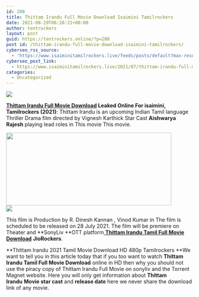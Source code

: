 ```yaml
---
id: 288
title: Thittam Irandu Full Movie Download Isaimini Tamilrockers
date: 2021-08-29T06:20:21+00:00
author: tentrockers
layout: post
guid: https://tentrockers.online/?p=288
post id: /thittam-irandu-full-movie-download-isaimini-tamilrockers/
cyberseo_rss_source:
  - 'https://www.isaiminitamilrockers.live/feeds/posts/default?max-results=150&start-index=1'
cyberseo_post_link:
  - https://www.isaiminitamilrockers.live/2021/07/thittam-irandu-full-movie-download.html
categories:
  - Uncategorized
---
```

<div class="media_block">
  <img src="https://1.bp.blogspot.com/-UZFoA8HNl2k/YQFXYMCrDFI/AAAAAAAABFM/x7U7Q95gY1Mz1GefaH-rjq9MLuUZKeokQCLcBGAsYHQ/s72-w446-h197-c/Movie-backdrops-6-1589182923.jpg" class="media_thumbnail" />
</div>

<meta content="Thittam Irandu Full Movie Download Leaked Online For isaimini, Tamilrockers (2021) : Thittam Irandu is an upcoming Indian Tamil language Th..." name="twitter:description" />

  


<center>
</center>

**[Thittam Irandu Full Movie Download](https://techsambavangal.in/thittam-irandu-movie-2021/) Leaked Online For isaimini, Tamilrockers (2021)**: Thittam Irandu is an upcoming Indian Tamil language Thriller Drama film&nbsp;directed by Vignesh Karthick Star Cast&nbsp;**Aishwarya Rajesh**&nbsp;playing lead roles in This movie This movie.

<div class="separator">
  <a href="https://1.bp.blogspot.com/-UZFoA8HNl2k/YQFXYMCrDFI/AAAAAAAABFM/x7U7Q95gY1Mz1GefaH-rjq9MLuUZKeokQCLcBGAsYHQ/s1351/Movie-backdrops-6-1589182923.jpg"><img loading="lazy" border="0" data-original-height="674" data-original-width="1351" height="197" src="https://1.bp.blogspot.com/-UZFoA8HNl2k/YQFXYMCrDFI/AAAAAAAABFM/x7U7Q95gY1Mz1GefaH-rjq9MLuUZKeokQCLcBGAsYHQ/w446-h197/Movie-backdrops-6-1589182923.jpg" width="446" /></a>
</div>



<div class="separator">
  <a href="https://www.tamilrockerz.online/thittam-irandu-movie-download-moviesda/"><img border="0" data-original-height="250" data-original-width="300" src="https://1.bp.blogspot.com/-nfbzYVobUik/YMlpOerzdgI/AAAAAAAAA3Y/aAupsOUs_WMY6Lv7R1OtZhI6OqaRh-YAwCPcBGAYYCw/s0/e854879156f0849f3d27a89db88ed039.png" /></a>
</div>

This film is Production by R. Dinesh Kannan , Vinod Kumar in The film is scheduled to be released on 28 July 2021. The film will be premiere on Theater and&nbsp;**SonyLiv&nbsp;**OTT platform[&nbsp;**Thittam Irandu Tamil Full Movie Download**](https://techsambavangal.in/thittam-irandu-movie-2021/)&nbsp;**JioRockers**.

**Thittam Irandu 2021 Tamil Movie Download HD 480p&nbsp;Tamilrockers&nbsp;**We want to tell you in this article today that if you too want to watch&nbsp;**Thittam Irandu Tamil Full Movie Download**&nbsp;online in HD then why you should not use the piracy copy of&nbsp;Thittam Irandu Full Movie on sonyliv and the Torrent Magnet website. Here you will only get information about&nbsp;**Thittam Irandu**&nbsp;**Movie star cast**&nbsp;and&nbsp;**release date**&nbsp;here we never share the download link of any movie.

<center>
</center>